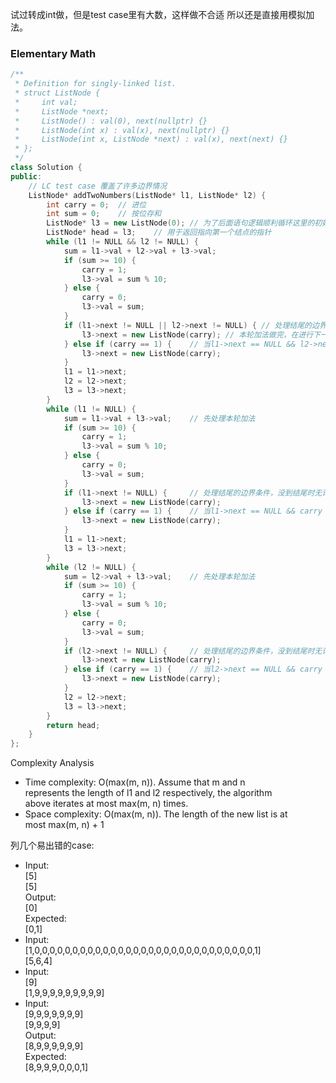 试过转成int做，但是test case里有大数，这样做不合适
所以还是直接用模拟加法。

### Elementary Math
```c++
/**
 * Definition for singly-linked list.
 * struct ListNode {
 *     int val;
 *     ListNode *next;
 *     ListNode() : val(0), next(nullptr) {}
 *     ListNode(int x) : val(x), next(nullptr) {}
 *     ListNode(int x, ListNode *next) : val(x), next(next) {}
 * };
 */
class Solution {
public:
    // LC test case 覆盖了许多边界情况
    ListNode* addTwoNumbers(ListNode* l1, ListNode* l2) {
        int carry = 0;  // 进位
        int sum = 0;    // 按位存和
        ListNode* l3 = new ListNode(0); // 为了后面语句逻辑顺利循环这里的初始化val为0是必要的
        ListNode* head = l3;    // 用于返回指向第一个结点的指针
        while (l1 != NULL && l2 != NULL) {
            sum = l1->val + l2->val + l3->val;
            if (sum >= 10) {
                carry = 1;
                l3->val = sum % 10;
            } else {
                carry = 0;
                l3->val = sum;
            }
            if (l1->next != NULL || l2->next != NULL) { // 处理结尾的边界条件，没到结尾时无论进位为1还是0都要接着new结点链接上
                l3->next = new ListNode(carry); // 本轮加法做完，在进行下一轮之前，要在l3对应的链表上利用carry new一个新结点
            } else if (carry == 1) {    // 当l1->next == NULL && l2->next == NULL && carry == 1时仍要new一个node
                l3->next = new ListNode(carry);
            }
            l1 = l1->next;
            l2 = l2->next;
            l3 = l3->next;
        }
        while (l1 != NULL) {
            sum = l1->val + l3->val;    // 先处理本轮加法
            if (sum >= 10) {
                carry = 1;
                l3->val = sum % 10;
            } else {
                carry = 0;
                l3->val = sum;
            }
            if (l1->next != NULL) {     // 处理结尾的边界条件，没到结尾时无论进位为1还是0都要接着new结点链接上
                l3->next = new ListNode(carry);
            } else if (carry == 1) {    // 当l1->next == NULL && carry == 1时仍要new一个node
                l3->next = new ListNode(carry);
            }
            l1 = l1->next;
            l3 = l3->next;
        }
        while (l2 != NULL) {
            sum = l2->val + l3->val;    // 先处理本轮加法
            if (sum >= 10) {
                carry = 1;
                l3->val = sum % 10;
            } else {
                carry = 0;
                l3->val = sum;
            }
            if (l2->next != NULL) {     // 处理结尾的边界条件，没到结尾时无论进位为1还是0都要接着new结点链接上
                l3->next = new ListNode(carry);
            } else if (carry == 1) {    // 当l2->next == NULL && carry == 1时仍要new一个node
                l3->next = new ListNode(carry);
            }
            l2 = l2->next;
            l3 = l3->next;
        }
        return head;
    }
};
```

Complexity Analysis
- Time complexity: O(max(m, n)). Assume that m and n  
  represents the length of l1 and l2 respectively, the algorithm  
  above iterates at most max(m, n) times.
- Space complexity: O(max(m, n)). The length of the new list is at  
  most max(m, n) + 1

列几个易出错的case:
- Input:  
  [5]  
  [5]  
  Output:  
  [0]  
  Expected:  
  [0,1]
- Input:  
  [1,0,0,0,0,0,0,0,0,0,0,0,0,0,0,0,0,0,0,0,0,0,0,0,0,0,0,0,0,0,1]  
  [5,6,4]
- Input:  
  [9]  
  [1,9,9,9,9,9,9,9,9,9]
- Input:  
  [9,9,9,9,9,9,9]  
  [9,9,9,9]  
  Output:  
  [8,9,9,9,9,9,9]  
  Expected:  
  [8,9,9,9,0,0,0,1]  